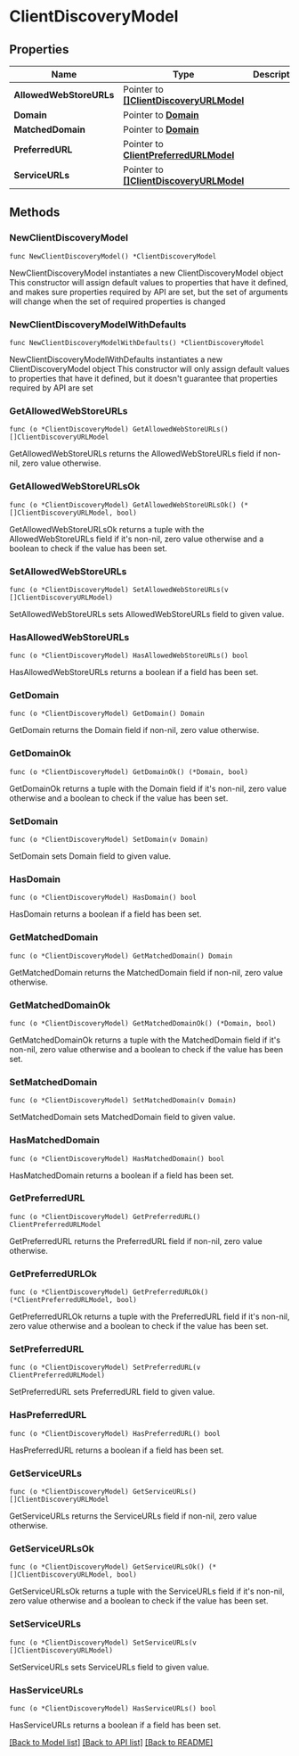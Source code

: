 # ClientDiscoveryModel

## Properties

Name | Type | Description | Notes
------------ | ------------- | ------------- | -------------
**AllowedWebStoreURLs** | Pointer to [**[]ClientDiscoveryURLModel**](ClientDiscoveryURLModel.md) |  | [optional] 
**Domain** | Pointer to [**Domain**](Domain.md) |  | [optional] 
**MatchedDomain** | Pointer to [**Domain**](Domain.md) |  | [optional] 
**PreferredURL** | Pointer to [**ClientPreferredURLModel**](ClientPreferredURLModel.md) |  | [optional] 
**ServiceURLs** | Pointer to [**[]ClientDiscoveryURLModel**](ClientDiscoveryURLModel.md) |  | [optional] 

## Methods

### NewClientDiscoveryModel

`func NewClientDiscoveryModel() *ClientDiscoveryModel`

NewClientDiscoveryModel instantiates a new ClientDiscoveryModel object
This constructor will assign default values to properties that have it defined,
and makes sure properties required by API are set, but the set of arguments
will change when the set of required properties is changed

### NewClientDiscoveryModelWithDefaults

`func NewClientDiscoveryModelWithDefaults() *ClientDiscoveryModel`

NewClientDiscoveryModelWithDefaults instantiates a new ClientDiscoveryModel object
This constructor will only assign default values to properties that have it defined,
but it doesn't guarantee that properties required by API are set

### GetAllowedWebStoreURLs

`func (o *ClientDiscoveryModel) GetAllowedWebStoreURLs() []ClientDiscoveryURLModel`

GetAllowedWebStoreURLs returns the AllowedWebStoreURLs field if non-nil, zero value otherwise.

### GetAllowedWebStoreURLsOk

`func (o *ClientDiscoveryModel) GetAllowedWebStoreURLsOk() (*[]ClientDiscoveryURLModel, bool)`

GetAllowedWebStoreURLsOk returns a tuple with the AllowedWebStoreURLs field if it's non-nil, zero value otherwise
and a boolean to check if the value has been set.

### SetAllowedWebStoreURLs

`func (o *ClientDiscoveryModel) SetAllowedWebStoreURLs(v []ClientDiscoveryURLModel)`

SetAllowedWebStoreURLs sets AllowedWebStoreURLs field to given value.

### HasAllowedWebStoreURLs

`func (o *ClientDiscoveryModel) HasAllowedWebStoreURLs() bool`

HasAllowedWebStoreURLs returns a boolean if a field has been set.

### GetDomain

`func (o *ClientDiscoveryModel) GetDomain() Domain`

GetDomain returns the Domain field if non-nil, zero value otherwise.

### GetDomainOk

`func (o *ClientDiscoveryModel) GetDomainOk() (*Domain, bool)`

GetDomainOk returns a tuple with the Domain field if it's non-nil, zero value otherwise
and a boolean to check if the value has been set.

### SetDomain

`func (o *ClientDiscoveryModel) SetDomain(v Domain)`

SetDomain sets Domain field to given value.

### HasDomain

`func (o *ClientDiscoveryModel) HasDomain() bool`

HasDomain returns a boolean if a field has been set.

### GetMatchedDomain

`func (o *ClientDiscoveryModel) GetMatchedDomain() Domain`

GetMatchedDomain returns the MatchedDomain field if non-nil, zero value otherwise.

### GetMatchedDomainOk

`func (o *ClientDiscoveryModel) GetMatchedDomainOk() (*Domain, bool)`

GetMatchedDomainOk returns a tuple with the MatchedDomain field if it's non-nil, zero value otherwise
and a boolean to check if the value has been set.

### SetMatchedDomain

`func (o *ClientDiscoveryModel) SetMatchedDomain(v Domain)`

SetMatchedDomain sets MatchedDomain field to given value.

### HasMatchedDomain

`func (o *ClientDiscoveryModel) HasMatchedDomain() bool`

HasMatchedDomain returns a boolean if a field has been set.

### GetPreferredURL

`func (o *ClientDiscoveryModel) GetPreferredURL() ClientPreferredURLModel`

GetPreferredURL returns the PreferredURL field if non-nil, zero value otherwise.

### GetPreferredURLOk

`func (o *ClientDiscoveryModel) GetPreferredURLOk() (*ClientPreferredURLModel, bool)`

GetPreferredURLOk returns a tuple with the PreferredURL field if it's non-nil, zero value otherwise
and a boolean to check if the value has been set.

### SetPreferredURL

`func (o *ClientDiscoveryModel) SetPreferredURL(v ClientPreferredURLModel)`

SetPreferredURL sets PreferredURL field to given value.

### HasPreferredURL

`func (o *ClientDiscoveryModel) HasPreferredURL() bool`

HasPreferredURL returns a boolean if a field has been set.

### GetServiceURLs

`func (o *ClientDiscoveryModel) GetServiceURLs() []ClientDiscoveryURLModel`

GetServiceURLs returns the ServiceURLs field if non-nil, zero value otherwise.

### GetServiceURLsOk

`func (o *ClientDiscoveryModel) GetServiceURLsOk() (*[]ClientDiscoveryURLModel, bool)`

GetServiceURLsOk returns a tuple with the ServiceURLs field if it's non-nil, zero value otherwise
and a boolean to check if the value has been set.

### SetServiceURLs

`func (o *ClientDiscoveryModel) SetServiceURLs(v []ClientDiscoveryURLModel)`

SetServiceURLs sets ServiceURLs field to given value.

### HasServiceURLs

`func (o *ClientDiscoveryModel) HasServiceURLs() bool`

HasServiceURLs returns a boolean if a field has been set.


[[Back to Model list]](../README.md#documentation-for-models) [[Back to API list]](../README.md#documentation-for-api-endpoints) [[Back to README]](../README.md)


